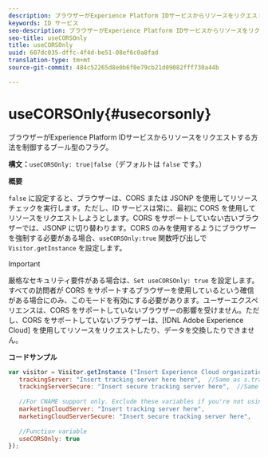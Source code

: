 ```yaml
---
description: ブラウザーがExperience Platform IDサービスからリソースをリクエストする方法を制御するブール型のフラグ。
keywords: ID サービス
seo-description: ブラウザーがExperience Platform IDサービスからリソースをリクエストする方法を制御するブール型のフラグ。
seo-title: useCORSOnly
title: useCORSOnly
uuid: 607dc035-dffc-4f4d-be51-08ef6c0a8fad
translation-type: tm+mt
source-git-commit: 484c52265d8e0b6f0e79cb21d09082fff730a44b

---
```



# useCORSOnly{#usecorsonly}

ブラウザーがExperience Platform IDサービスからリソースをリクエストする方法を制御するブール型のフラグ。

**構文：**`useCORSOnly: true|false`（デフォルトは `false` です。）

**概要**

`false` に設定すると、ブラウザーは、CORS または JSONP を使用してリソースチェックを実行します。ただし、ID サービスは常に、最初に CORS を使用してリソースをリクエストしようとします。CORS をサポートしていない古いブラウザーでは、JSONP に切り替わります。CORS のみを使用するようにブラウザーを強制する必要がある場合、`useCORSOnly:true` 関数呼び出しで `Visitor.getInstance` を設定します。

>[!IMPORTANT]
>
>厳格なセキュリティ要件がある場合は、`Set useCORSOnly: true` を設定します。すべての訪問者が CORS をサポートするブラウザーを使用しているという確信がある場合にのみ、このモードを有効にする必要があります。ユーザーエクスペリエンスは、CORS をサポートしていないブラウザーの影響を受けません。ただし、CORS をサポートしていないブラウザーは、[!DNL Adobe Experience Cloud] を使用してリソースをリクエストしたり、データを交換したりできません。

**コードサンプル**

```js
var visitor = Visitor.getInstance ("Insert Experience Cloud organization ID here",{ 
   trackingServer: "Insert tracking server here here",  //Same as s.trackingServer 
   trackingServerSecure: "Insert secure tracking server here",  //Same as s.trackingServerSecure 
 
   //For CNAME support only. Exclude these variables if you're not using CNAME 
   marketingCloudServer: "Insert tracking server here", 
   marketingCloudServerSecure: "Insert secure tracking server here", 
 
   //Function variable 
   useCORSOnly: true 
});
```

